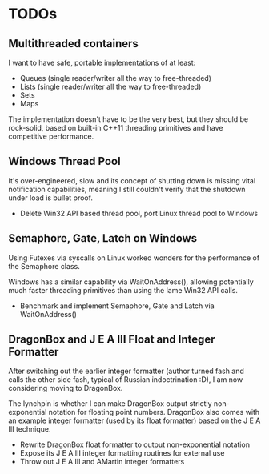TODOs
=====

Multithreaded containers
------------------------

I want to have safe, portable implementations of at least:

 * Queues (single reader/writer all the way to free-threaded)
 * Lists (single reader/writer all the way to free-threaded)
 * Sets
 * Maps

The implementation doesn't have to be the very best, but they should be rock-solid,
based on built-in C++11 threading primitives and have competitive performance.


Windows Thread Pool
-------------------

It's over-engineered, slow and its concept of shutting down is missing vital
notification capabilities, meaning I still couldn't verify that the shutdown
under load is bullet proof.

 * Delete Win32 API based thread pool, port Linux thread pool to Windows


Semaphore, Gate, Latch on Windows
---------------------------------

Using Futexes via syscalls on Linux worked wonders for the performance of
the Semaphore class.

Windows has a similar capability via WaitOnAddress(), allowing potentially
much faster threading primitives than using the lame Win32 API calls.

 * Benchmark and implement Semaphore, Gate and Latch via WaitOnAddress()


DragonBox and J E A III Float and Integer Formatter
---------------------------------------------------

After switching out the earlier integer formatter (author turned fash
and calls the other side fash, typical of Russian indoctrination :D),
I am now considering moving to DragonBox.

The lynchpin is whether I can make DragonBox output strictly non-exponential
notation for floating point numbers. DragonBox also comes with an example
integer formatter (used by its float formatter) based on the J E A III
technique.

 * Rewrite DragonBox float formatter to output non-exponential notation
 * Expose its J E A III integer formatting routines for external use
 * Throw out J E A III and AMartin integer formatters

